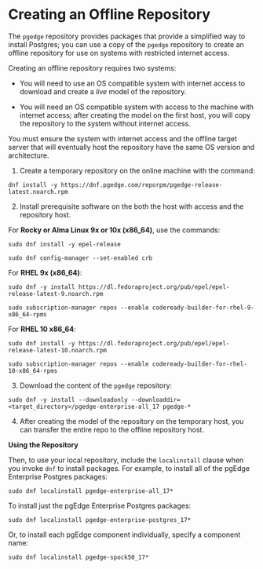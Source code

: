 # Creating an Offline Repository

The `pgedge` repository provides packages that provide a simplified way to install Postgres; you can use a copy of the `pgedge` repository to create an offline repository for use on systems with restricted internet access.

Creating an offline repository requires two systems:

* You will need to use an OS compatible system with internet access to download and create a *live* model of the repository. 

* You will need an OS compatible system with access to the machine with internet access; after creating the model on the first host, you will copy the repository to the system without internet access.

You must ensure the system with internet access and the offline target server that will eventually host the repository have the same OS version and architecture.

1. Create a temporary repository on the online machine with the command:

`dnf install -y https://dnf.pgedge.com/reporpm/pgedge-release-latest.noarch.rpm`

2. Install prerequisite software on the both the host with access and the repository host.  

For **Rocky or Alma Linux 9x or 10x (x86_64)**, use the commands:

`sudo dnf install -y epel-release`

`sudo dnf config-manager --set-enabled crb` 

For **RHEL 9x (x86_64)**:

`sudo dnf -y install https://dl.fedoraproject.org/pub/epel/epel-release-latest-9.noarch.rpm`

`sudo subscription-manager repos --enable codeready-builder-for-rhel-9-x86_64-rpms`

For **RHEL 10 x86_64**:

`sudo dnf install -y https://dl.fedoraproject.org/pub/epel/epel-release-latest-10.noarch.rpm`

`sudo subscription-manager repos --enable codeready-builder-for-rhel-10-x86_64-rpms`

3. Download the content of the `pgedge` repository:

`sudo dnf -y install --downloadonly --downloaddir=<target_directory>/pgedge-enterprise-all_17 pgedge-*` 

4. After creating the model of the repository on the temporary host, you can transfer the entire repo to the offline repository host.

**Using the Repository**

Then, to use your local repository, include the `localinstall` clause when you invoke `dnf` to install packages.  For example, to install all of the pgEdge Enterprise Postgres packages:

`sudo dnf localinstall pgedge-enterprise-all_17*` 

To install just the pgEdge Enterprise Postgres packages:

`sudo dnf localinstall pgedge-enterprise-postgres_17*` 

Or, to install each pgEdge component individually, specify a component name:

`sudo dnf localinstall pgedge-spock50_17*` 

